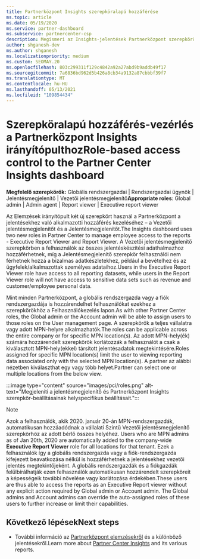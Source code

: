 ```yaml
---
title: Partnerközpont Insights szerepköralapú hozzáférése
ms.topic: article
ms.date: 05/19/2020
ms.service: partner-dashboard
ms.subservice: partnercenter-csp
description: Megismeri az Insights-jelentések Partnerközpont szerepköröket. Ezek közé tartozik a Vezetői jelentésmegjelenítő és a Jelentésmegjelenítő szerepkör.
author: shganesh-dev
ms.author: shganesh
ms.localizationpriority: medium
ms.custom: SEOMAY.20
ms.openlocfilehash: 803c299311f129c4842a92a27abd9b9addb49f17
ms.sourcegitcommit: 7a6836bd962d5b426a8cb34a9132a87cbbbf39f7
ms.translationtype: MT
ms.contentlocale: hu-HU
ms.lasthandoff: 05/13/2021
ms.locfileid: "109854434"
---
```

# <a name="role-based-access-control-to-the-partner-center-insights-dashboard"></a><span data-ttu-id="dec51-104">Szerepköralapú hozzáférés-vezérlés a Partnerközpont Insights irányítópulthoz</span><span class="sxs-lookup"><span data-stu-id="dec51-104">Role-based access control to the Partner Center Insights dashboard</span></span>

<span data-ttu-id="dec51-105">**Megfelelő szerepkörök:** Globális rendszergazdai | Rendszergazdai ügynök | Jelentésmegjelenítő | Vezetői jelentésmegjelenítő</span><span class="sxs-lookup"><span data-stu-id="dec51-105">**Appropriate roles**: Global admin | Admin agent | Report viewer | Executive report viewer</span></span>

<span data-ttu-id="dec51-106">Az Elemzések irányítópult két új szerepkört használ a Partnerközpont a jelentésekhez való alkalmazotti hozzáférés kezeléséhez – a Vezetői jelentésmegjelenítőt és a Jelentésmegjelenítőt.</span><span class="sxs-lookup"><span data-stu-id="dec51-106">The Insights dashboard uses two new roles in Partner Center to manage employee access to the reports - Executive Report Viewer and Report Viewer.</span></span>  <span data-ttu-id="dec51-107">A Vezetői jelentésmegjelenítő szerepkörben a felhasználók az összes jelentéskészítési adathalmazhoz hozzáférhetnek, míg a Jelentésmegjelenítő szerepkör felhasználói nem férhetnek hozzá a bizalmas adatkészletekhez, például a bevételhez és az ügyfelek/alkalmazottak személyes adataihoz.</span><span class="sxs-lookup"><span data-stu-id="dec51-107">Users in the Executive Report Viewer role have access to all reporting datasets, while users in the Report Viewer role will not have access to sensitive data sets such as revenue and customer/employee personal data.</span></span>  

<span data-ttu-id="dec51-108">Mint minden Partnerközpont, a globális rendszergazda vagy a fiók rendszergazdája is hozzárendelhet felhasználókat ezekhez a szerepkörökhöz a Felhasználókezelés lapon.</span><span class="sxs-lookup"><span data-stu-id="dec51-108">As with other Partner Center roles, the Global admin or the Account admin will be able to assign users to those roles on the User management page.</span></span> <span data-ttu-id="dec51-109">A szerepkörök a teljes vállalatra vagy adott MPN-helyre alkalmazhatók.</span><span class="sxs-lookup"><span data-stu-id="dec51-109">The roles can be applicable across the entire company or for specific MPN location(s).</span></span> <span data-ttu-id="dec51-110">Az adott MPN-hely(ék) számára hozzárendelt szerepkörök korlátozzák a felhasználót a csak a kiválasztott MPN-hely(ekkel) társított jelentésadatok megtekintésére.</span><span class="sxs-lookup"><span data-stu-id="dec51-110">Roles assigned for specific MPN location(s) limit the user to viewing reporting data associated only with the selected MPN location(s).</span></span> <span data-ttu-id="dec51-111">A partner az alábbi nézetben kiválaszthat egy vagy több helyet.</span><span class="sxs-lookup"><span data-stu-id="dec51-111">Partner can select one or multiple locations from the below view.</span></span>

:::image type="content" source="images/pci/roles.png" alt-text="Megjeleníti a jelentésmegjelenítő és Partnerközpont Insights szerepkör-beállításainak helyspecifikus beállításait.":::

>[!Note]
> <span data-ttu-id="dec51-113">Azok a felhasználók, akik 2020. január 20-án MPN-rendszergazdák, automatikusan hozzáadódnak a vállalati Szintű Vezetői jelentésmegjelenítő szerepkörhöz az adott bérlő összes helyéhez. </span><span class="sxs-lookup"><span data-stu-id="dec51-113">Users who are MPN admins as of Jan 20th, 2020 are automatically added to the company-wide **Executive Report Viewer** role for all locations for that tenant.</span></span> <span data-ttu-id="dec51-114">Ezek a felhasználók így a globális rendszergazda vagy a fiók-rendszergazda kifejezett beavatkozása nélkül is hozzáférhetnek a jelentésekhez vezetői jelentés megtekintőjeként. A globális rendszergazdák és a fiókgazdák felülbírálhatják ezen felhasználók automatikusan hozzárendelt szerepköreit a képességeik további növelése vagy korlátozása érdekében.</span><span class="sxs-lookup"><span data-stu-id="dec51-114">These users are thus able to access the reports as an Executive Report viewer without any explicit action required by Global admin or Account admin. The Global admins and Account admins can override the auto-assigned roles of these users to further increase or limit their capabilities.</span></span>

## <a name="next-steps"></a><span data-ttu-id="dec51-115">Következő lépések</span><span class="sxs-lookup"><span data-stu-id="dec51-115">Next steps</span></span>

- <span data-ttu-id="dec51-116">További információ az [Partnerközpont elemzésekről](partner-center-insights.md) és a különböző jelentésekről.</span><span class="sxs-lookup"><span data-stu-id="dec51-116">Learn more about [Partner Center Insights](partner-center-insights.md) and its various reports.</span></span>
